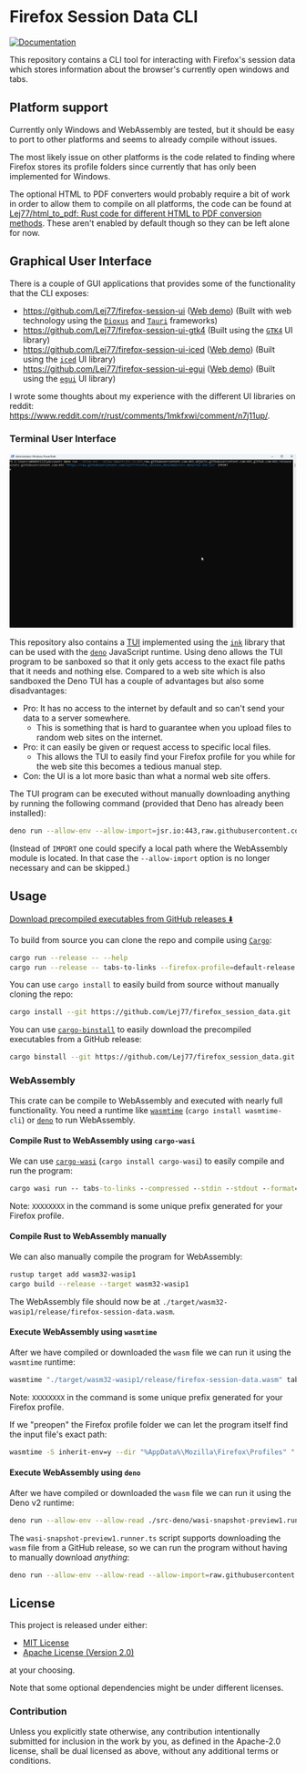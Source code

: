 # Firefox Session Data CLI
<!-- markdownlint-disable MD013 -->

<!-- Badge style inspired by https://github.com/dnaka91/advent-of-code/blob/de37024ba3b385694e14f79c849370c0f605f054/README.md -->

<!-- [![Build Status][build-img]][build-url] -->
[![Documentation][doc-img]][doc-url]

<!--
[build-img]: https://img.shields.io/github/actions/workflow/status/Lej77/firefox_session_data/ci.yml?branch=main&style=for-the-badge
[build-url]: https://github.com/Lej77/firefox_session_data/actions/workflows/ci.yml
 -->
<!-- https://shields.io/badges/static-badge -->
[doc-img]: https://img.shields.io/badge/docs.rs-firefox_session_data-4d76ae?style=for-the-badge
[doc-url]: https://lej77.github.io/firefox_session_data

This repository contains a CLI tool for interacting with Firefox's session data which stores information about the browser's currently open windows and tabs.

## Platform support

Currently only Windows and WebAssembly are tested, but it should be easy to port to other platforms and seems to already compile without issues.

The most likely issue on other platforms is the code related to finding where Firefox stores its profile folders since currently that has only been implemented for Windows.

The optional HTML to PDF converters would probably require a bit of work in order to allow them to compile on all platforms, the code can be found at [Lej77/html_to_pdf: Rust code for different HTML to PDF conversion methods](https://github.com/Lej77/html_to_pdf). These aren't enabled by default though so they can be left alone for now.

## Graphical User Interface

There is a couple of GUI applications that provides some of the functionality that the CLI exposes:

- <https://github.com/Lej77/firefox-session-ui> ([Web demo](https://lej77.github.io/firefox-session-ui/)) (Built with web technology using the [`Dioxus`](https://crates.io/crates/dioxus) and [`Tauri`](https://crates.io/crates/tauri) frameworks)
- <https://github.com/Lej77/firefox-session-ui-gtk4> (Built using the [`GTK4`](https://crates.io/crates/gtk4) UI library)
- <https://github.com/Lej77/firefox-session-ui-iced> ([Web demo](https://lej77.github.io/firefox-session-ui-iced/)) (Built using the [`iced`](https://crates.io/crates/iced) UI library)
- <https://github.com/Lej77/firefox-session-ui-egui> ([Web demo](https://lej77.github.io/firefox-session-ui-egui/)) (Built using the [`egui`](https://crates.io/crates/egui) UI library)

I wrote some thoughts about my experience with the different UI libraries on reddit:\
<https://www.reddit.com/r/rust/comments/1mkfxwi/comment/n7j11up/>.

### Terminal User Interface

![GIF that shows the TUI program being used.](tui-demo.gif "TUI demo")

This repository also contains a [TUI](https://en.wikipedia.org/wiki/Text-based_user_interface) implemented using the [`ink`](https://github.com/vadimdemedes/ink) library that can be used with the [`deno`](https://deno.com/) JavaScript runtime. Using deno allows the TUI program to be sanboxed so that it only gets access to the exact file paths that it needs and nothing else. Compared to a web site which is also sandboxed the Deno TUI has a couple of advantages but also some disadvantages:

- Pro: It has no access to the internet by default and so can't send your data to a server somewhere.
  - This is something that is hard to guarantee when you upload files to random web sites on the internet.
- Pro: it can easily be given or request access to specific local files.
  - This allows the TUI to easily find your Firefox profile for you while for the web site this becomes a tedious manual step.
- Con: the UI is a lot more basic than what a normal web site offers.

The TUI program can be executed without manually downloading anything by running the following command (provided that Deno has already been installed):

```bash
deno run --allow-env --allow-import=jsr.io:443,raw.githubusercontent.com:443,objects.githubusercontent.com:443,github.com:443,release-assets.githubusercontent.com:443 "https://raw.githubusercontent.com/Lej77/firefox_session_data/refs/tags/v0.1.3/src-deno/tui-ink.tsx" IMPORT
```

(Instead of `IMPORT` one could specify a local path where the WebAssembly module
is located. In that case the `--allow-import` option is no longer necessary and can be skipped.)

## Usage

[Download precompiled executables from GitHub releases ⬇️](https://github.com/Lej77/firefox_session_data/releases)

To build from source you can clone the repo and compile using [`Cargo`](https://www.rust-lang.org/tools/install):

```bash
cargo run --release -- --help
cargo run --release -- tabs-to-links --firefox-profile=default-release --output=./my-links
```

You can use `cargo install` to easily build from source without manually cloning the repo:

```bash
cargo install --git https://github.com/Lej77/firefox_session_data.git
```

You can use [`cargo-binstall`](https://github.com/cargo-bins/cargo-binstall) to easily download the precompiled executables from a GitHub release:

```bash
cargo binstall --git https://github.com/Lej77/firefox_session_data.git firefox_session_data
```

### WebAssembly

This crate can be compile to WebAssembly and executed with nearly full functionality. You need a runtime like [`wasmtime`](https://crates.io/crates/wasmtime-cli) (`cargo install wasmtime-cli`) or [`deno`](https://deno.com/) to run WebAssembly.

#### Compile Rust to WebAssembly using `cargo-wasi`

We can use [`cargo-wasi`](https://crates.io/crates/cargo-wasi) (`cargo install cargo-wasi`) to easily compile and run the program:

```cmd
cargo wasi run -- tabs-to-links --compressed --stdin --stdout --format=text >.temp.txt <"%AppData%/Mozilla/Firefox/Profiles/XXXXXXXX.default-release/sessionstore-backups/recovery.jsonlz4"
```

Note: `XXXXXXXX` in the command is some unique prefix generated for your Firefox profile.

#### Compile Rust to WebAssembly manually

We can also manually compile the program for WebAssembly:

```bash
rustup target add wasm32-wasip1
cargo build --release --target wasm32-wasip1
```

The WebAssembly file should now be at `./target/wasm32-wasip1/release/firefox-session-data.wasm`.

#### Execute WebAssembly using `wasmtime`

After we have compiled or downloaded the `wasm` file we can run it using the `wasmtime` runtime:

```cmd
wasmtime "./target/wasm32-wasip1/release/firefox-session-data.wasm" tabs-to-links --compressed --stdin --stdout --format=text >.temp.txt <"%AppData%/Mozilla/Firefox/Profiles/XXXXXXXX.default-release/sessionstore-backups/recovery.jsonlz4"
```

Note: `XXXXXXXX` in the command is some unique prefix generated for your Firefox profile.

If we "preopen" the Firefox profile folder we can let the program itself find the input file's exact path:

```bash
wasmtime -S inherit-env=y --dir "%AppData%\Mozilla\Firefox\Profiles" "./target/wasm32-wasip1/release/firefox-session-data.wasm" tabs-to-links --firefox-profile=default-release --stdout --format=text >.temp.txt
```

#### Execute WebAssembly using `deno`

After we have compiled or downloaded the `wasm` file we can run it using the Deno v2 runtime:

```bash
deno run --allow-env --allow-read ./src-deno/wasi-snapshot-preview1.runner.ts ./target/wasm32-wasip1/release/firefox-session-data.wasm tabs-to-links --firefox-profile=default-release --stdout --format=text >.temp.txt
```

The `wasi-snapshot-preview1.runner.ts` script supports downloading the `wasm` file from a GitHub release, so we can run the program without having to manually download _anything_:

```bash
deno run --allow-env --allow-read --allow-import=raw.githubusercontent.com:443,jsr.io:443,objects.githubusercontent.com:443,github.com:443,release-assets.githubusercontent.com:443 "https://raw.githubusercontent.com/Lej77/firefox_session_data/refs/tags/v0.1.3/src-deno/wasi-snapshot-preview1.runner.ts" IMPORT tabs-to-links --firefox-profile=default-release --stdout --format=text >.temp.txt
```

## License

This project is released under either:

- [MIT License](./LICENSE-MIT)
- [Apache License (Version 2.0)](./LICENSE-APACHE)

at your choosing.

Note that some optional dependencies might be under different licenses.

### Contribution

Unless you explicitly state otherwise, any contribution intentionally
submitted for inclusion in the work by you, as defined in the Apache-2.0
license, shall be dual licensed as above, without any additional terms or
conditions.
